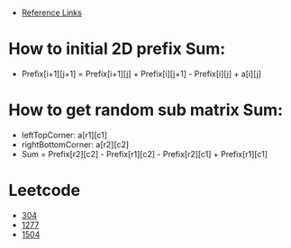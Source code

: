 ###
- [Reference Links](https://leetcode.cn/problems/range-sum-query-2d-immutable/solutions/2667331/tu-jie-yi-zhang-tu-miao-dong-er-wei-qian-84qp/)

# How to initial 2D prefix Sum:

- Prefix[i+1][j+1] = Prefix[i+1][j] + Prefix[i][j+1] - Prefix[i][j] + a[i][j]

# How to get random sub matrix Sum:

- leftTopCorner: a[r1][c1]
- rightBottomCorner: a[r2][c2]
- Sum = Prefix[r2][c2] - Prefix[r1][c2] - Prefix[r2][c1] + Prefix[r1][c1]

# Leetcode
- [304](https://leetcode.cn/problems/range-sum-query-2d-immutable)
- [1277](https://leetcode.cn/problems/count-square-submatrices-with-all-ones/)
- [1504](https://leetcode.cn/problems/count-submatrices-with-all-ones/description/)
